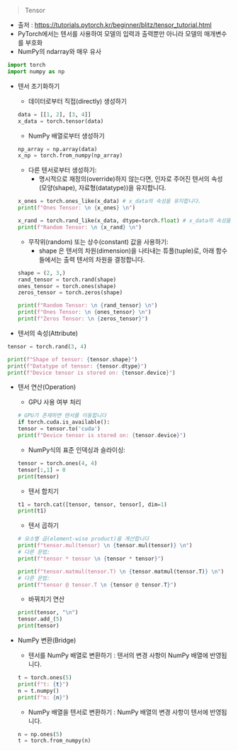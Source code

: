 


>Tensor
- 출저 : https://tutorials.pytorch.kr/beginner/blitz/tensor_tutorial.html
- PyTorch에서는 텐서를 사용하여 모델의 입력과 출력뿐만 아니라 모델의 매개변수를 부호화
- NumPy의 ndarray와 매우 유사
```py
import torch
import numpy as np
```
- 텐서 초기화하기
    * 데이터로부터 직접(directly) 생성하기
    ```py
    data = [[1, 2], [3, 4]]
    x_data = torch.tensor(data)
    ```
    * NumPy 배열로부터 생성하기
    ```py
    np_array = np.array(data)
    x_np = torch.from_numpy(np_array)
    ```
    * 다른 텐서로부터 생성하기:
        - 명시적으로 재정의(override)하지 않는다면, 인자로 주어진 텐서의 속성(모양(shape), 자료형(datatype))을 유지합니다.
    ```py
    x_ones = torch.ones_like(x_data) # x_data의 속성을 유지합니다.
    print(f"Ones Tensor: \n {x_ones} \n")

    x_rand = torch.rand_like(x_data, dtype=torch.float) # x_data의 속성을 덮어씁니다.
    print(f"Random Tensor: \n {x_rand} \n")
    ```
    * 무작위(random) 또는 상수(constant) 값을 사용하기:
        - shape 은 텐서의 차원(dimension)을 나타내는 튜플(tuple)로, 아래 함수들에서는 출력 텐서의 차원을 결정합니다.
    ```py
    shape = (2, 3,)
    rand_tensor = torch.rand(shape)
    ones_tensor = torch.ones(shape)
    zeros_tensor = torch.zeros(shape)

    print(f"Random Tensor: \n {rand_tensor} \n")
    print(f"Ones Tensor: \n {ones_tensor} \n")
    print(f"Zeros Tensor: \n {zeros_tensor}")
    ```

- 텐서의 속성(Attribute)
```py
tensor = torch.rand(3, 4)

print(f"Shape of tensor: {tensor.shape}")
print(f"Datatype of tensor: {tensor.dtype}")
print(f"Device tensor is stored on: {tensor.device}")
```

- 텐서 연산(Operation)
    * GPU 사용 여부 처리
    ```py
    # GPU가 존재하면 텐서를 이동합니다
    if torch.cuda.is_available():
    tensor = tensor.to('cuda')
    print(f"Device tensor is stored on: {tensor.device}")
    ```
    * NumPy식의 표준 인덱싱과 슬라이싱:
    ```py
    tensor = torch.ones(4, 4)
    tensor[:,1] = 0
    print(tensor)
    ```
    * 텐서 합치기
    ```py
    t1 = torch.cat([tensor, tensor, tensor], dim=1)
    print(t1)
    ```
    * 텐서 곱하기
    ```py
    # 요소별 곱(element-wise product)을 계산합니다
    print(f"tensor.mul(tensor) \n {tensor.mul(tensor)} \n")
    # 다른 문법:
    print(f"tensor * tensor \n {tensor * tensor}")
    ```
    ```py
    print(f"tensor.matmul(tensor.T) \n {tensor.matmul(tensor.T)} \n")
    # 다른 문법:
    print(f"tensor @ tensor.T \n {tensor @ tensor.T}")
    ```
    * 바꿔치기 연산
    ```py
    print(tensor, "\n")
    tensor.add_(5)
    print(tensor)
    ```

- NumPy 변환(Bridge)
    * 텐서를 NumPy 배열로 변환하기 : 텐서의 변경 사항이 NumPy 배열에 반영됩니다.
    ```py
    t = torch.ones(5)
    print(f"t: {t}")
    n = t.numpy()
    print(f"n: {n}")
    ```
    * NumPy 배열을 텐서로 변환하기 : NumPy 배열의 변경 사항이 텐서에 반영됩니다.
    ```py
    n = np.ones(5)
    t = torch.from_numpy(n)
    ```